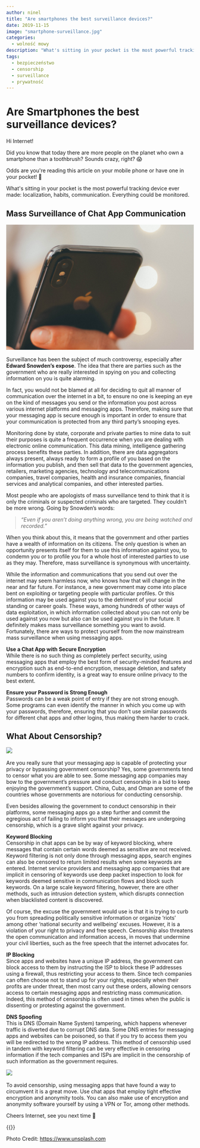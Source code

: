 ```yaml
---
author: ninel
title: "Are smartphones the best surveillance devices?"
date: 2019-11-15
image: "smartphone-surveillance.jpg"
categories:
  - wolność mowy
description: "What's sitting in your pocket is the most powerful tracking device ever made: localization, habits, communication. Everything can be monitored from your smartphone!"
tags:
  - bezpieczeństwo
  - censorship
  - surveillance
  - prywatność
---
```


# Are Smartphones the best surveillance devices?

Hi Internet!

Did you know that today there are more people on the planet who own a smartphone than a toothbrush? Sounds crazy, right? 😱

Odds are you're reading this article on your mobile phone or have one in your pocket! 🔮

What's sitting in your pocket is the most powerful tracking device ever made: localization, habits, communication. Everything could be monitored.

## Mass Surveillance of Chat App Communication

![](smartphone.jpg)

Surveillance has been the subject of much controversy, especially after  **Edward Snowden’s expose**. The idea that there are parties such as the government who are really interested in spying on you and collecting information on you is quite alarming.

In fact, you would not be blamed at all for deciding to quit all manner of communication over the internet in a bit, to ensure no one is keeping an eye on the kind of messages you send or the information you post across various internet platforms and messaging apps. Therefore, making sure that your messaging app is secure enough is important in order to ensure that your communication is protected from any third party’s snooping eyes.

Monitoring done by state, corporate and private parties to mine data to suit their purposes is quite a frequent occurrence when you are dealing with electronic online communication. This data mining, intelligence gathering process benefits these parties. In addition, there are data aggregators always present, always ready to form a profile of you based on the information you publish, and then sell that data to the government agencies, retailers, marketing agencies, technology and telecommunications companies, travel companies, health and insurance companies, financial services and analytical companies, and other interested parties.

Most people who are apologists of mass surveillance tend to think that it is only the criminals or suspected criminals who are targeted. They couldn’t be more wrong. Going by Snowden’s words:

> *“Even if you aren’t doing anything wrong, you are being watched and recorded.”*

When you think about this, it means that the government and other parties have a wealth of information on its citizens. The only question is when an opportunity presents itself for them to use this information against you, to condemn you or to profile you for a whole host of interested parties to use as they may. Therefore, mass surveillance is synonymous with uncertainty.

While the information and communications that you send out over the internet may seem harmless now, who knows how that will change in the near and far future. For instance, a new government may come into place bent on exploiting or targeting people with particular profiles. Or this information may be used against you to the detriment of your social standing or career goals. These ways, among hundreds of other ways of data exploitation, in which information collected about you can not only be used against you now but also can be used against you in the future. It definitely makes mass surveillance something you want to avoid. Fortunately, there are ways to protect yourself from the now mainstream mass surveillance when using messaging apps.

**Use a Chat App with Secure Encryption** </br> While there is no such thing as completely perfect security, using messaging apps that employ the best form of security-minded features and encryption such as end-to-end encryption, message deletion, and safety numbers to confirm identity, is a great way to ensure online privacy to the best extent.

**Ensure your Password is Strong Enough** </br> Passwords can be a weak point of entry if they are not strong enough. Some programs can even identify the manner in which you come up with your passwords, therefore, ensuring that you don’t use similar passwords for different chat apps and other logins, thus making them  harder to crack.


## What About Censorship?

![](surveillance.jpg)


Are you really sure that your messaging app is capable of protecting your privacy or bypassing government censorship? Yes, some governments tend to censor what you are able to see. Some messaging app companies may bow to the government’s pressure and conduct censorship in a bid to keep enjoying the government’s support. China, Cuba, and Oman are some of the countries whose governments are notorious for conducting censorship.

Even besides allowing the government to conduct censorship in their platforms, some messaging apps go a step further and commit the egregious act of failing to inform you that their messages are undergoing censorship, which is a grave slight against your privacy.

**Keyword Blocking** </br> Censorship in chat apps can be by way of keyword blocking, where messages that contain certain words deemed as sensitive are not received. Keyword filtering is not only done through messaging apps, search engines can also be censored to return limited results when some keywords are entered. Internet service providers and messaging app companies that are implicit in censoring of keywords use deep packet inspection to look for keywords deemed sensitive in communication flows and block such keywords. On a large scale keyword filtering, however, there are other methods, such as intrusion detection system, which disrupts connection when blacklisted content is discovered.

Of course, the excuse the government would use is that it is trying to curb you from spreading politically sensitive information or organize ‘riots’ among other ‘national security and wellbeing’ excuses. However, it is a violation of your right to privacy and free speech. Censorship also threatens the open communication and information access, in moves that undermine your civil liberties, such as the free speech that the internet advocates for.

**IP Blocking** </br> Since apps and websites have a unique IP address, the government can block access to them by instructing the ISP to block these IP addresses using a firewall, thus restricting your access to them. Since tech companies can often choose not to stand up for your rights, especially when their profits are under threat, then most carry out these orders, allowing censors access to certain messaging apps and  restricting mass communication. Indeed, this method of censorship is often used in times when the public is dissenting or protesting against the government.

**DNS Spoofing**</Br> This is DNS (Domain Name System) tampering, which happens whenever traffic is diverted due to corrupt DNS data. Some DNS entries for messaging apps and websites can be poisoned, so that if you try to access them you will be redirected to the wrong IP address. This method of censorship used in tandem with keyword filtering can be very effective in censoring information if the tech companies and ISPs are implicit in the censorship of such information as the government requires.

![](freeme.jpg)

To avoid censorship, using messaging apps that have found a way to circumvent it is a great move. Use chat apps that employ tight effective encryption and anonymity tools. You can also make use of encryption and anonymity software yourself by using a VPN or Tor, among other methods.

Cheers Internet, see you next time 🤫

 {{<tweet id="1186666663191728129">}}

Photo Credit: https://www.unsplash.com 
